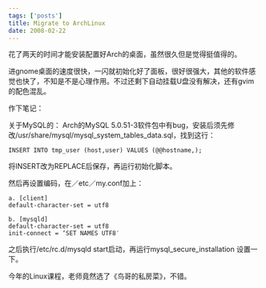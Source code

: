```yaml
--- 
tags: ['posts']
title: Migrate to ArchLinux
date: 2008-02-22
---
```

花了两天的时间才能安装配置好Arch的桌面，虽然很久但是觉得挺值得的。<!--more-->

进gnome桌面的速度很快，一闪就初始化好了面板，很好很强大，其他的软件感觉也快了，不知是不是心理作用。不过还剩下自动挂载U盘没有解决，还有gvim的配色混乱。

作下笔记：

关于MySQL的：
Arch的MySQL 5.0.51-3软件包中有bug，安装后须先修改/usr/share/mysql/mysql_system_tables_data.sql，找到这行：

    INSERT INTO tmp_user (host,user) VALUES (@@hostname,);

将INSERT改为REPLACE后保存，再运行初始化脚本。

然后再设置编码，在／etc／my.conf加上：

    a. [client]
    default-character-set = utf8

    b. [mysqld]
    default-character-set = utf8
    init-connect = ‘SET NAMES UTF8′

之后执行/etc/rc.d/mysqld start启动，再运行mysql_secure_installation 设置一下。

今年的Linux课程，老师竟然选了《鸟哥的私房菜》，不错。
